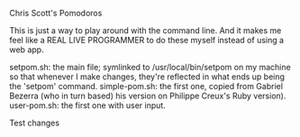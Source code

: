 Chris Scott's Pomodoros

This is just a way to play around with the command line.
And it makes me feel like a REAL LIVE PROGRAMMER to do these myself instead of using a web app.

setpom.sh: the main file; symlinked to /usr/local/bin/setpom on my machine so that whenever I make changes,
  they're reflected in what ends up being the 'setpom' command.
simple-pom.sh: the first one, copied from Gabriel Bezerra (who in turn based)
  his version on Philippe Creux's Ruby version).
user-pom.sh: the first one with user input.

Test changes
